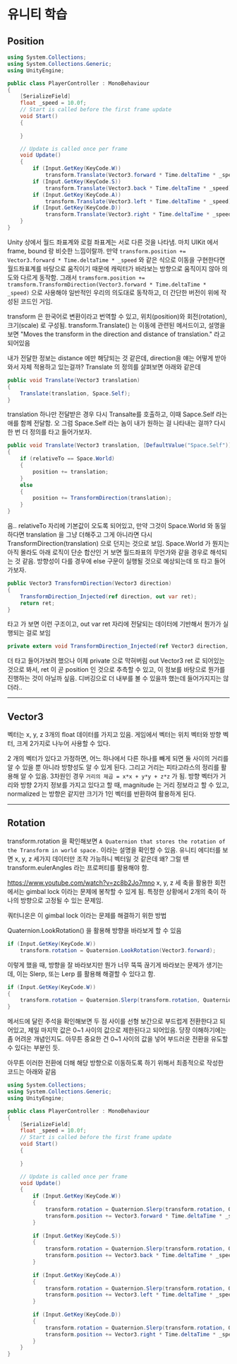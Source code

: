 # 유니티 학습
## Position

```C#
using System.Collections;
using System.Collections.Generic;
using UnityEngine;

public class PlayerController : MonoBehaviour
{
    [SerializeField]
    float _speed = 10.0f;
    // Start is called before the first frame update
    void Start()
    {
        
    }

    // Update is called once per frame
    void Update()
    {
        if (Input.GetKey(KeyCode.W))
            transform.Translate(Vector3.forward * Time.deltaTime * _speed);
        if (Input.GetKey(KeyCode.S))
            transform.Translate(Vector3.back * Time.deltaTime * _speed);
        if (Input.GetKey(KeyCode.A))
            transform.Translate(Vector3.left * Time.deltaTime * _speed);
        if (Input.GetKey(KeyCode.D))
            transform.Translate(Vector3.right * Time.deltaTime * _speed);
    }
}
```

Unity 상에서 월드 좌표계와 로컬 좌표계는 서로 다른 것을 나타냄. 마치 UIKit 에서 frame, bound 랑 비슷한 느낌이랄까.
만약 `transform.position += Vector3.forward * Time.deltaTime * _speed` 와 같은 식으로 이동을 구현한다면
월드좌표계를 바탕으로 움직이기 때문에 캐릭터가 바라보는 방향으로 움직이지 않아 의도와 다르게 동작함.
그래서 `tramsform.position += tramsform.TransformDirection(Vector3.forward * Time.deltaTime * _speed)` 으로 사용해야 일반적인 우리의 의도대로 동작하고, 더 간단한 버전이 위에 작성된 코드인 거임.


transform 은 한국어로 변환이라고 번역할 수 있고, 위치(position)와 회전(rotation), 크기(scale) 로 구성됨.
transform.Translate() 는 이동에 관련된 메서드이고, 설명을 보면 "Moves the transform in the direction and distance of translation." 라고 되어있음

내가 전달한 정보는 distance 에만 해당되는 것 같은데, direction을 얘는 어떻게 받아와서 자체 적용하고 있는걸까?
Translate 의 정의를 살펴보면 아래와 같은데

```C#
public void Translate(Vector3 translation)
{
    Translate(translation, Space.Self);
}
```

translation 하나만 전달받은 경우 다시 Transalte를 호출하고, 이때 Sapce.Self 라는 애를 함께 전달함.
오 그럼 Space.Self 라는 놈이 내가 원하는 걸 나타내는 걸까?
다시 한 번 더 정의를 타고 들어가보자.

```C#
public void Translate(Vector3 translation, [DefaultValue("Space.Self")] Space relativeTo)
{
    if (relativeTo == Space.World)
    {
        position += translation;
    }
    else
    {
        position += TransformDirection(translation);
    }
}
```

음.. relativeTo 자리에 기본값이 오도록 되어있고, 만약 그것이 Space.World 와 동일하다면 translation 을 그냥 더해주고 그게 아니라면 다시 TransformDirection(translation) 으로 던지는 것으로 보임.
Space.World 가 뭔지는 아직 몰라도 아래 로직이 단순 합산인 거 보면 월드좌표의 무언가와 같을 경우로 해석되는 것 같음.
방향성이 다를 경우에 else 구문이 실행될 것으로 예상되는데 또 타고 들어가보자.

```C#
public Vector3 TransformDirection(Vector3 direction)
{
    TransformDirection_Injected(ref direction, out var ret);
    return ret;
}
```

타고 가 보면 이런 구조이고, out var ret 자리에 전달되는 데이터에 기반해서 뭔가가 실행되는 걸로 보임

```C#
private extern void TransformDirection_Injected(ref Vector3 direction, out Vector3 ret);
```

더 타고 들어가보려 했으나 이제 private 으로 막혀버림
out Vector3 ret 로 되어있는 것으로 봐서, ret 이 곧 position 인 것으로 추측할 수 있고, 이 정보를 바탕으로 뭔가를 진행하는 것이 아닐까 싶음.
디버깅으로 더 내부를 볼 수 있을까 했는데 들어가지지는 않더라..

---

## Vector3

벡터는 x, y, z 3개의 float 데이터를 가지고 있음.
게임에서 벡터는 위치 벡터와 방향 벡터, 크게 2가지로 나누어 사용할 수 있다.

2 개의 벡터가 있다고 가정하면, 어느 하나에서 다른 하나를 빼게 되면 둘 사이의 거리를 알 수 있을 뿐 아니라 방향성도 알 수 있게 된다.
그리고 거리는 피타고라스의 정리를 활용해 알 수 있음. 3차원인 경우 `거리의 제곱 = x*x + y*y + z*z` 가 됨.
방향 벡터가 거리와 방향 2가지 정보를 가지고 있다고 할 때, magnitude 는 거리 정보라고 할 수 있고, normalized 는 방향은 같지만 크기가 1인 벡터를 반환하여 활용하게 된다.

---

## Rotation

transform.rotation 을 확인해보면 `A Quaternion that stores the rotation of the Transform in world space.` 이라는 설명을 확인할 수 있음.
유니티 에디터를 보면 x, y, z 세가지 데이터만 조작 가능하니 벡터일 것 같은데 왜? 그럴 떈 transform.eulerAngles 라는 프로퍼티를 활용해야 함.

https://www.youtube.com/watch?v=zc8b2Jo7mno
x, y, z 세 축을 활용한 회전에서는 gimbal lock 이라는 문제에 봉착할 수 있게 됨.
특정한 상황에서 2개의 축이 하나의 방향으로 고정될 수 있는 문제임.

쿼터니온은 이 gimbal lock 이라는 문제를 해결하기 위한 방법

Quaternion.LookRotation() 을 활용해 방향을 바라보게 할 수 있음

```C#
if (Input.GetKey(KeyCode.W))
    transform.rotation = Quaternion.LookRotation(Vector3.forward);
```

이렇게 했을 때, 방향을 잘 바라보지만 뭔가 너무 뚝뚝 끊기게 바라보는 문제가 생기는데,
이는 Slerp, 또는 Lerp 를 활용해 해결할 수 있다고 함.

```C#
if (Input.GetKey(KeyCode.W))
{
    transform.rotation = Quaternion.Slerp(transform.rotation, Quaternion.LookRotation(Vector3.forward), 0.2f);
}
```

메서드에 달린 주석을 확인해보면 두 점 사이를 선형 보간으로 부드럽게 전환한다고 되어있고, 제일 마지막 값은 0~1 사이의 값으로 제한된다고 되어있음.
당장 이해하기에는 좀 어려운 개념인지도. 아무튼 중요한 건 0~1 사이의 값을 넣어 부드러운 전환을 유도할 수 있다는 부분인 듯.

아무튼 이러한 전환에 더해 해당 방향으로 이동하도록 하기 위해서 최종적으로 작성한 코드는 아래와 같음

```C#
using System.Collections;
using System.Collections.Generic;
using UnityEngine;

public class PlayerController : MonoBehaviour
{
    [SerializeField]
    float _speed = 10.0f;
    // Start is called before the first frame update
    void Start()
    {
        
    }

    // Update is called once per frame
    void Update()
    {
        if (Input.GetKey(KeyCode.W))
        {
            transform.rotation = Quaternion.Slerp(transform.rotation, Quaternion.LookRotation(Vector3.forward), 0.2f);
            transform.position += Vector3.forward * Time.deltaTime * _speed;
        }
            
        if (Input.GetKey(KeyCode.S))
        {
            transform.rotation = Quaternion.Slerp(transform.rotation, Quaternion.LookRotation(Vector3.back), 0.2f);
            transform.position += Vector3.back * Time.deltaTime * _speed;
        }
            
        if (Input.GetKey(KeyCode.A))
        {
            transform.rotation = Quaternion.Slerp(transform.rotation, Quaternion.LookRotation(Vector3.left), 0.2f);
            transform.position += Vector3.left * Time.deltaTime * _speed;
        }
            
        if (Input.GetKey(KeyCode.D))
        {
            transform.rotation = Quaternion.Slerp(transform.rotation, Quaternion.LookRotation(Vector3.right), 0.2f);
            transform.position += Vector3.right * Time.deltaTime * _speed;
        }
    }
}
```

